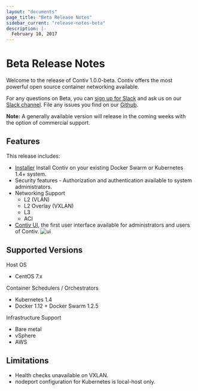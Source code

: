 ```yaml
---
layout: "documents"
page_title: "Beta Release Notes"
sidebar_current: "release-notes-beta"
description: |-
  February 10, 2017
---
```


# Beta Release Notes

Welcome to the release of Contiv 1.0.0-beta. Contiv offers the most powerful open source container networking available. 

For any questions on Beta, you can [sign up for Slack](https://contiv.herokuapp.com/) and ask us on our [Slack channel](https://contiv.slack.com). File any issues you find on our [Github](https://github.com/contiv).

**Note:** A generally available version will release in the coming weeks with the option of commercial support.


## Features

This release includes:

- [Installer](https://github.com/contiv/install) Install Contiv on your existing Docker Swarm or Kubernetes 1.4+ system.
- Security features - Authorization and authentication available to system administrators.
- Networking Support
	- L2 (VLAN)
	- L2 Overlay (VXLAN)
	- L3
	- ACI
- [Contiv UI](https://github.com/contiv/contiv-ui), the first user interface available for administrators and users of Contiv. 
![ui](/assets/images/Dashboard.png)


## Supported Versions

Host OS

- CentOS 7.x

Container Schedulers / Orchestrators

- Kubernetes 1.4 
- Docker 1.12 + Docker Swarm 1.2.5

Infrastructure Support

- Bare metal
- vSphere
- AWS


## Limitations

- Health checks unavailable on VXLAN.
- nodeport configuration for Kubernetes is local-host only.  
 